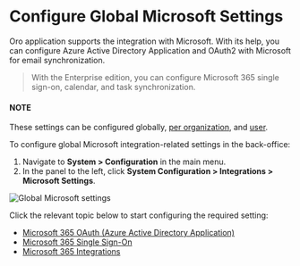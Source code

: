 <a id="configuration-integrations-microsoft"></a>

# Configure Global Microsoft Settings

Oro application supports the integration with Microsoft. With its help, you can configure Azure Active Directory Application and OAuth2 with Microsoft for email synchronization.

> With the Enterprise edition, you can configure Microsoft 365 single sign-on, calendar, and task synchronization.

#### NOTE
These settings can be configured globally, [per organization](../../../../user-management/organizations/org-configuration/general-setup-org/integrations/organization-microsoft.md#organization-configuration-microsoft), and [user](../../../../user-management/users/configuration/user-microsoft-settings.md#user-configuration-microsoft-settings).

To configure global Microsoft integration-related settings in the back-office:

1. Navigate to **System > Configuration** in the main menu.
2. In the panel to the left, click **System Configuration > Integrations > Microsoft Settings**.

![Global Microsoft settings](user/img/system/config_system/microsoft-settings-global.png)

Click the relevant topic below to start configuring the required setting:

* [Microsoft 365 OAuth (Azure Active Directory Application)](microsoft-oauth-azure.md#user-guide-integrations-azure-oauth)
* [Microsoft 365 Single Sign-On](microsoft-single-sign-on.md#user-guide-integrations-microsoft-single-sign-on)
* [Microsoft 365 Integrations](microsoft-365-integrations.md#user-guide-integrations-microsoft)
